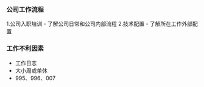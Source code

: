 ### 公司工作流程
1.公司入职培训 - 了解公司日常和公司内部流程
2.技术配置        - 了解所在工作外部配置

### 工作不利因素
* 工作日志
* 大小周或单休
* 995、996、007
